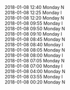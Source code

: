 2018-01-08 12:40 Monday  N  
2018-01-08 12:25 Monday  I  
2018-01-08 12:20 Monday  N  
2018-01-08 09:55 Monday  I  
2018-01-08 09:50 Monday  N  
2018-01-08 09:10 Monday  I  
2018-01-08 08:45 Monday  N  
2018-01-08 08:40 Monday  I  
2018-01-08 08:05 Monday  N  
2018-01-08 08:00 Monday  I  
2018-01-08 07:05 Monday  N  
2018-01-08 07:00 Monday  I  
2018-01-08 04:00 Monday  N  
2018-01-08 03:55 Monday  I  
2018-01-08 00:20 Monday  N  

